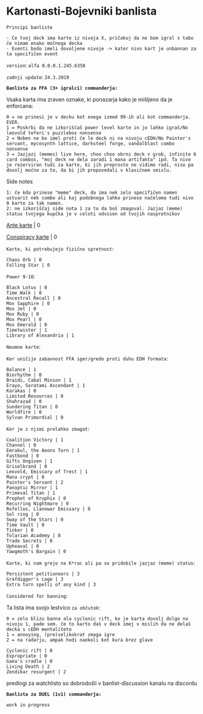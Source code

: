 # Kartonasti-Bojevniki banlista

`Principi banliste`

```
- Če tvoj deck ima karte iz nivoja X, pričakuj da ne bom igral s tabo če nimam enako močnega decka
- Eventi bodo imeli dovoljene nivoje -> kater nivo kart je unbannan za ta specifičen event
```

`version`: `alfa 0.0.0.1.245.6358`

`zadnji update`: `24.3.2019`

**`Banlista za FFA (3+ igralci) commanderja:`**

Vsaka karta ima zraven oznake, ki ponazarja kako je mišljeno da je enforcana:

```
0 = ne prinesi je v decku kot enega izmed 99-ih ali kot commanderja. EVER.
1 = Poskrbi da ne izkoriščaš power level karte in jo lahko igraš/No leovold teferi's puzzlebox nonsense
2 = Noben ne bo imel proti če le deck ni na nivoju cEDH/No Painter's servant, mycosynth lattice, darksteel forge, vandalblast combo nonsense
3 = Jazjazi (memes) live here, choo choo obrni deck v grob, infinite 6 card combos, "moj deck ne dela zaradi 1 mana artifakta" ipd. Ta nivo je rezerviran tudi za karte, ki jih preprosto ne vidimo radi, niso pa dovolj močne za to, da bi jih prepovedali v klasičnem smislu.
```

Side notes
```
1: če kdo prinese "meme" deck, da ima nek zelo specifičen namen ustvarit nek combo ali kaj podobnega lahko prinese načeloma tudi nivo 0 karte za tak namen.
2: ne izkoriščaj side nota 1 za to da boš zmagoval. Jazjaz (meme) status tvojega kupčka je v celoti odvisen od tvojih nasprotnikov
```

[Ante karte](https://mtg.gamepedia.com/Ante) | 0

[Conspiracy karte](https://mtg.gamepedia.com/Conspiracy_(card_type)) | 0

`Karte, ki potrebujejo fizično spretnost`:
```
Chaos Orb | 0
Falling Star | 0
```

`Power 9-10`:
```
Black Lotus | 0
Time Walk | 0
Ancestral Recall | 0
Mox Sapphire | 0
Mox Jet | 0
Mox Ruby | 0
Mox Pearl | 0
Mox Emerald | 0
Timetwister | 1
Library of Alexandria | 1
```

`Neumne karte`:

`Ker uničijo zabavnost FFA iger/gredo proti duhu EDH formata`:
```
Balance | 1
Biorhythm | 0
Braids, Cabal Minion | 1
Erayo, Soratami Ascendant | 1
Karakas | 0
Limited Resources | 0
Shahrazad | 0
Sundering Titan | 0
Worldfire | 0
Sylvan Primordial | 0
```

`Ker je z njimi prelahko zmagat`:
```
Coalition Victory | 1
Channel | 0
Emrakul, the Aeons Torn | 1
Fastbond | 0
Gifts Ungiven | 1
Griselbrand | 0
Leovold, Emissary of Trest | 1
Mana crypt | 0
Painter's Servant | 2
Panoptic Mirror | 1
Primeval Titan | 1
Prophet of Kruphix | 0
Recurring Nightmare | 0
Rofellos, Llanowar Emissary | 0
Sol ring | 0
Sway of the Stars | 0
Time Vault | 0
Tinker | 0
Tolarian Academy | 0
Trade Secrets | 0
Upheaval | 0
Yawgmoth's Bargain | 0
```

`Karte, ki nam grejo na K*rac ali pa so pridobile jazjaz (meme) status`:

```
Persistent petitioneers | 3
Grafdigger's cage | 3
Extra turn spelli of any kind | 3
```

`Considered for banning`:

Ta lista ima svojo lestvico `za občutek`:
```
0 = zelo blizu banna ala cyclonic rift, ko je karta dovolj dolgo na nivoju 1, pade sem. če to karto daš v deck imej v mislih da ne delaš decka s cEDH mentaliteto
1 = annoying, (pre)velikokrat zmaga igre
2 = na radarju, ampak hodi naokoli kot kura brez glave
```

```
Cyclonic rift | 0
Expropriate | 0
Gaea's cradle | 0
Living Death | 2
Zendikar resurgent | 2
```

predlogi za watchlisto so dobrodošli v banlist-discussion kanalu na discordu


**`Banlista za DUEL (1v1) commanderja:`**

`work in progress`
